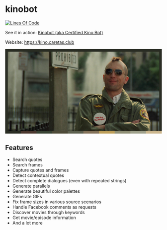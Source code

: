 # kinobot
[![Lines Of Code](https://tokei.rs/b1/github/vitiko98/kinobot?category=code)](https://github.com/vitiko98/kinobot)

See it in action: [Kinobot (aka Certified Kino Bot)](https://www.facebook.com/certifiedkino/)

Website: https://kino.caretas.club

![alt text](result.png)

## Features
* Search quotes
* Search frames
* Capture quotes and frames
* Detect contextual quotes
* Detect complete dialogues (even with repeated strings)
* Generate parallels
* Generate beautiful color palettes
* Generate GIFs
* Fix frame sizes in various source scenarios
* Handle Facebook comments as requests
* Discover movies through keywords
* Get movie/episode information
* And a lot more
